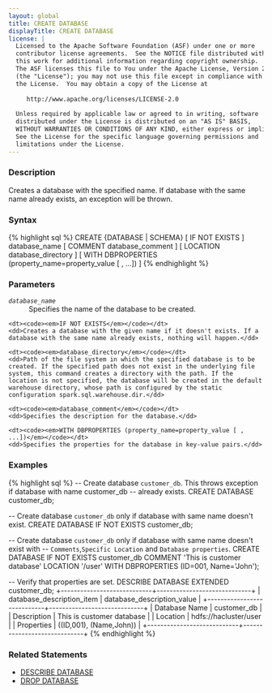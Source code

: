 ```yaml
---
layout: global
title: CREATE DATABASE
displayTitle: CREATE DATABASE 
license: |
  Licensed to the Apache Software Foundation (ASF) under one or more
  contributor license agreements.  See the NOTICE file distributed with
  this work for additional information regarding copyright ownership.
  The ASF licenses this file to You under the Apache License, Version 2.0
  (the "License"); you may not use this file except in compliance with
  the License.  You may obtain a copy of the License at
 
     http://www.apache.org/licenses/LICENSE-2.0
 
  Unless required by applicable law or agreed to in writing, software
  distributed under the License is distributed on an "AS IS" BASIS,
  WITHOUT WARRANTIES OR CONDITIONS OF ANY KIND, either express or implied.
  See the License for the specific language governing permissions and
  limitations under the License.
---
```


### Description
Creates a database with the specified name. If database with the same name already exists, an exception will be thrown.

### Syntax
{% highlight sql %}
CREATE {DATABASE | SCHEMA} [ IF NOT EXISTS ] database_name
  [ COMMENT database_comment ]
  [ LOCATION database_directory ]
  [ WITH DBPROPERTIES (property_name=property_value [ , ...]) ]
{% endhighlight %}

### Parameters
<dl>
    <dt><code><em>database_name</em></code></dt>
    <dd>Specifies the name of the database to be created.</dd>

    <dt><code><em>IF NOT EXISTS</em></code></dt>
    <dd>Creates a database with the given name if it doesn't exists. If a database with the same name already exists, nothing will happen.</dd>

    <dt><code><em>database_directory</em></code></dt>
    <dd>Path of the file system in which the specified database is to be created. If the specified path does not exist in the underlying file system, this command creates a directory with the path. If the location is not specified, the database will be created in the default warehouse directory, whose path is configured by the static configuration spark.sql.warehouse.dir.</dd>

    <dt><code><em>database_comment</em></code></dt>
    <dd>Specifies the description for the database.</dd>

    <dt><code><em>WITH DBPROPERTIES (property_name=property_value [ , ...])</em></code></dt>
    <dd>Specifies the properties for the database in key-value pairs.</dd>
</dl>

### Examples
{% highlight sql %}
-- Create database `customer_db`. This throws exception if database with name customer_db
-- already exists.
CREATE DATABASE customer_db;

-- Create database `customer_db` only if database with same name doesn't exist.
CREATE DATABASE IF NOT EXISTS customer_db;

-- Create database `customer_db` only if database with same name doesn't exist with 
-- `Comments`,`Specific Location` and `Database properties`.
CREATE DATABASE IF NOT EXISTS customer_db COMMENT 'This is customer database' LOCATION '/user'
 WITH DBPROPERTIES (ID=001, Name='John');

-- Verify that properties are set.
DESCRIBE DATABASE EXTENDED customer_db;
   +----------------------------+-----------------------------+
   | database_description_item  | database_description_value  |
   +----------------------------+-----------------------------+
   | Database Name              | customer_db                 |
   | Description                | This is customer database   |
   | Location                   | hdfs://hacluster/user       |
   | Properties                 | ((ID,001), (Name,John))     |
   +----------------------------+-----------------------------+
{% endhighlight %}

### Related Statements
- [DESCRIBE DATABASE](sql-ref-syntax-aux-describe-database.html)
- [DROP DATABASE](sql-ref-syntax-ddl-drop-database.html)
